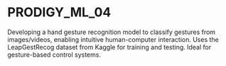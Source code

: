 # PRODIGY_ML_04
Developing a hand gesture recognition model to classify gestures from images/videos, enabling intuitive human-computer interaction. Uses the LeapGestRecog dataset from Kaggle for training and testing. Ideal for gesture-based control systems. 
